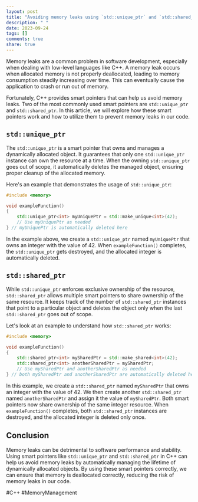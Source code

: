 ```yaml
---
layout: post
title: "Avoiding memory leaks using `std::unique_ptr` and `std::shared_ptr`"
description: " "
date: 2023-09-24
tags: []
comments: true
share: true
---
```


Memory leaks are a common problem in software development, especially when dealing with low-level languages like C++. A memory leak occurs when allocated memory is not properly deallocated, leading to memory consumption steadily increasing over time. This can eventually cause the application to crash or run out of memory.

Fortunately, C++ provides smart pointers that can help us avoid memory leaks. Two of the most commonly used smart pointers are `std::unique_ptr` and `std::shared_ptr`. In this article, we will explore how these smart pointers work and how to utilize them to prevent memory leaks in our code.

## `std::unique_ptr`

The `std::unique_ptr` is a smart pointer that owns and manages a dynamically allocated object. It guarantees that only one `std::unique_ptr` instance can own the resource at a time. When the owning `std::unique_ptr` goes out of scope, it automatically deletes the managed object, ensuring proper cleanup of the allocated memory.

Here's an example that demonstrates the usage of `std::unique_ptr`:

```cpp
#include <memory>

void exampleFunction()
{
    std::unique_ptr<int> myUniquePtr = std::make_unique<int>(42);
    // Use myUniquePtr as needed
} // myUniquePtr is automatically deleted here
```

In the example above, we create a `std::unique_ptr` named `myUniquePtr` that owns an integer with the value of 42. When `exampleFunction()` completes, the `std::unique_ptr` gets destroyed, and the allocated integer is automatically deleted.

## `std::shared_ptr`

While `std::unique_ptr` enforces exclusive ownership of the resource, `std::shared_ptr` allows multiple smart pointers to share ownership of the same resource. It keeps track of the number of `std::shared_ptr` instances that point to a particular object and deletes the object only when the last `std::shared_ptr` goes out of scope.

Let's look at an example to understand how `std::shared_ptr` works:

```cpp
#include <memory>

void exampleFunction()
{
    std::shared_ptr<int> mySharedPtr = std::make_shared<int>(42);
    std::shared_ptr<int> anotherSharedPtr = mySharedPtr;
    // Use mySharedPtr and anotherSharedPtr as needed
} // both mySharedPtr and anotherSharedPtr are automatically deleted here
```

In this example, we create a `std::shared_ptr` named `mySharedPtr` that owns an integer with the value of 42. We then create another `std::shared_ptr` named `anotherSharedPtr` and assign it the value of `mySharedPtr`. Both smart pointers now share ownership of the same integer resource. When `exampleFunction()` completes, both `std::shared_ptr` instances are destroyed, and the allocated integer is deleted only once.

## Conclusion

Memory leaks can be detrimental to software performance and stability. Using smart pointers like `std::unique_ptr` and `std::shared_ptr` in C++ can help us avoid memory leaks by automatically managing the lifetime of dynamically allocated objects. By using these smart pointers correctly, we can ensure that memory is deallocated correctly, reducing the risk of memory leaks in our code.

#C++ #MemoryManagement